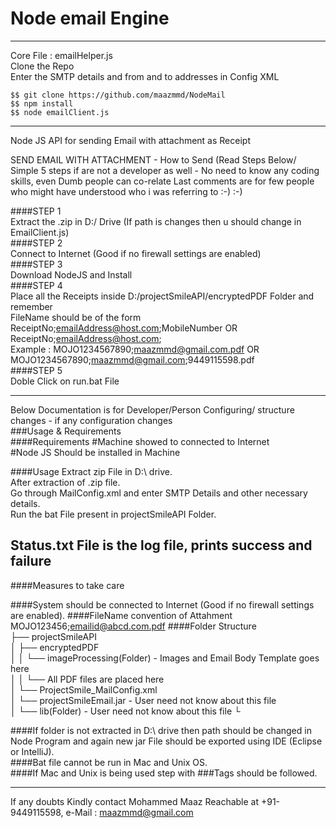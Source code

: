 # Node email Engine
******************************************************************************************************************

Core File : emailHelper.js  
Clone the Repo  
Enter the SMTP details and from and to addresses in Config XML  
```
$$ git clone https://github.com/maazmmd/NodeMail
$$ npm install
$$ node emailClient.js
```
******************************************************************************************************************
Node JS API for sending Email with attachment as Receipt 

SEND EMAIL WITH ATTACHMENT - How to Send (Read Steps Below/ Simple 5 steps if are not a developer as well - No need to know any coding skills, even Dumb people can co-relate Last comments are for few people who might have understood who i was referring to :-) :-) 

####STEP 1  
Extract the .zip in D:/ Drive (If path is changes then u should change in EmailClient.js)  
####STEP 2  
Connect to Internet (Good if no firewall settings are enabled)  
####STEP 3  
Download NodeJS and Install  
####STEP 4  
Place all the Receipts inside D:/projectSmileAPI/encryptedPDF Folder and remember  
FileName should be of the form ReceiptNo;emailAddress@host.com;MobileNumber OR ReceiptNo;emailAddress@host.com;  
Example : MOJO1234567890;maazmmd@gmail.com.pdf OR MOJO1234567890;maazmmd@gmail.com;9449115598.pdf  
####STEP 5  
Doble Click on run.bat File  
***********************************************************************************************************************


Below Documentation is for Developer/Person Configuring/ structure changes - if any configuration changes  
###Usage & Requirements  
####Requirements
#Machine showed to connected to Internet  
#Node JS Should be installed in Machine  
    
####Usage 
Extract zip File in D:\ drive.   
After extraction of .zip file.  
Go through MailConfig.xml and enter SMTP Details and other necessary details.  
Run the bat File present in projectSmileAPI Folder.  

## Status.txt File is the log file, prints success and failure  
####Measures to take care 

####System should be connected to Internet (Good if no firewall settings are enabled).
####FileName convention of Attahment
   MOJO123456;emailid@abcd.com.pdf
####Folder Structure  
├── projectSmileAPI  
│   ├── encryptedPDF  
│   │   └── imageProcessing(Folder) - Images and Email Body Template goes here  
│   │   └── All PDF files are placed here  
│   └── ProjectSmile_MailConfig.xml  
│   └── projectSmileEmail.jar - User need not know about this file  
│   └── lib(Folder) - User need not know about this file 
└  

####If folder is not extracted in D:\ drive then path should be changed in Node Program and again new jar File should be exported using IDE (Eclipse or IntelliJ).  
####Bat file cannot be run in Mac and Unix OS.  
####If Mac and Unix is being used step with ###Tags should be followed.  

*****************************************************************************************************************
If any doubts Kindly contact Mohammed Maaz
Reachable at +91-9449115598, e-Mail : maazmmd@gmail.com
